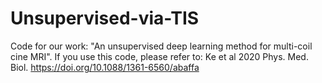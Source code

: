 # Unsupervised-via-TIS
Code for our work: "An unsupervised deep learning method for multi-coil cine MRI". If you use this code, please refer to:
Ke et al 2020 Phys. Med. Biol. https://doi.org/10.1088/1361-6560/abaffa
